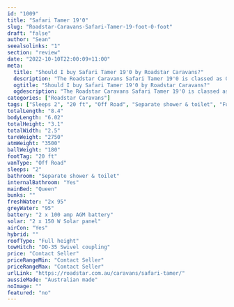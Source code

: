 ```yaml
---
id: "1009"
title: "Safari Tamer 19'0"
slug: "Roadstar-Caravans-Safari-Tamer-19-foot-0-foot"
draft: "false"
author: "Sean"
seealsolinks: "1"
section: "review"
date: "2022-10-10T22:00:09+11:00"
meta:
  title: "Should I buy Safari Tamer 19'0 by Roadstar Caravans?"
  description: "The Roadstar Caravans Safari Tamer 19'0 is classed as Off Road, and sleeps 2 people. It is Australian made and comes in at 20 ft. It generally has Separate shower & toilet."
  ogtitle: "Should I buy Safari Tamer 19'0 by Roadstar Caravans?"
  ogdescription: "The Roadstar Caravans Safari Tamer 19'0 is classed as Off Road, and sleeps 2 people. It is Australian made and comes in at 20 ft. It generally has Separate shower & toilet."
categories: ["Roadstar Caravans"]
tags: ["Sleeps 2", "20 ft", "Off Road", "Separate shower & toilet", "Full height", "Price Unknown"]
totalLength: "8.4"
bodyLength: "6.02"
totalHeight: "3.1"
totalWidth: "2.5"
tareWeight: "2750"
atmWeight: "3500"
ballWeight: "180"
footTag: "20 ft"
vanType: "Off Road"
sleeps: "2"
bathroom: "Separate shower & toilet"
internalBathroom: "Yes"
mainBed: "Queen"
bunks: ""
freshWater: "2x 95"
greyWater: "95"
battery: "2 x 100 amp AGM battery"
solar: "2 x 150 W Solar panel"
airCon: "Yes"
hybrid: ""
roofType: "Full height"
towHitch: "DO-35 Swivel coupling"
price: "Contact Seller"
priceRangeMin: "Contact Seller"
priceRangeMax: "Contact Seller"
urlLink: "https://roadstar.com.au/caravans/safari-tamer/"
aussieMade: "Australian made"
noImage: ""
featured: "no"
---
```

